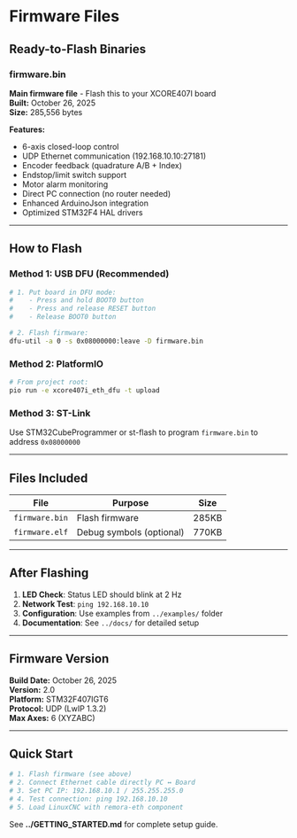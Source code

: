 # Firmware Files

## Ready-to-Flash Binaries

### firmware.bin
**Main firmware file** - Flash this to your XCORE407I board  
**Built:** October 26, 2025  
**Size:** 285,556 bytes

**Features:**
- 6-axis closed-loop control
- UDP Ethernet communication (192.168.10.10:27181)
- Encoder feedback (quadrature A/B + Index)
- Endstop/limit switch support
- Motor alarm monitoring
- Direct PC connection (no router needed)
- Enhanced ArduinoJson integration
- Optimized STM32F4 HAL drivers

---

## How to Flash

### Method 1: USB DFU (Recommended)

```bash
# 1. Put board in DFU mode:
#    - Press and hold BOOT0 button
#    - Press and release RESET button
#    - Release BOOT0 button

# 2. Flash firmware:
dfu-util -a 0 -s 0x08000000:leave -D firmware.bin
```

### Method 2: PlatformIO

```bash
# From project root:
pio run -e xcore407i_eth_dfu -t upload
```

### Method 3: ST-Link

Use STM32CubeProgrammer or st-flash to program `firmware.bin` to address `0x08000000`

---

## Files Included

| File | Purpose | Size |
|------|---------|------|
| `firmware.bin` | Flash firmware | 285KB |
| `firmware.elf` | Debug symbols (optional) | 770KB |

---

## After Flashing

1. **LED Check**: Status LED should blink at 2 Hz
2. **Network Test**: `ping 192.168.10.10`
3. **Configuration**: Use examples from `../examples/` folder
4. **Documentation**: See `../docs/` for detailed setup

---

## Firmware Version

**Build Date:** October 26, 2025  
**Version:** 2.0  
**Platform:** STM32F407IGT6  
**Protocol:** UDP (LwIP 1.3.2)  
**Max Axes:** 6 (XYZABC)

---

## Quick Start

```bash
# 1. Flash firmware (see above)
# 2. Connect Ethernet cable directly PC ↔ Board
# 3. Set PC IP: 192.168.10.1 / 255.255.255.0
# 4. Test connection: ping 192.168.10.10
# 5. Load LinuxCNC with remora-eth component
```

See **../GETTING_STARTED.md** for complete setup guide.
